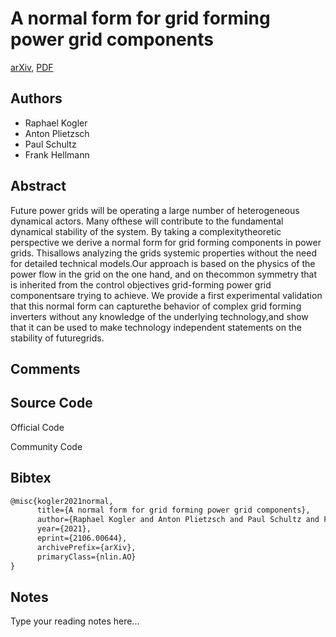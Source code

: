 
# A normal form for grid forming power grid components

[arXiv](https://arxiv.org/abs/2106.0644), [PDF](https://arxiv.org/pdf/2106.0644.pdf)

## Authors

- Raphael Kogler
- Anton Plietzsch
- Paul Schultz
- Frank Hellmann

## Abstract

Future power grids will be operating a large number of heterogeneous dynamical actors. Many ofthese will contribute to the fundamental dynamical stability of the system. By taking a complexitytheoretic perspective we derive a normal form for grid forming components in power grids. Thisallows analyzing the grids systemic properties without the need for detailed technical models.Our approach is based on the physics of the power flow in the grid on the one hand, and on thecommon symmetry that is inherited from the control objectives grid-forming power grid componentsare trying to achieve. We provide a first experimental validation that this normal form can capturethe behavior of complex grid forming inverters without any knowledge of the underlying technology,and show that it can be used to make technology independent statements on the stability of futuregrids.

## Comments



## Source Code

Official Code



Community Code



## Bibtex

```tex
@misc{kogler2021normal,
      title={A normal form for grid forming power grid components}, 
      author={Raphael Kogler and Anton Plietzsch and Paul Schultz and Frank Hellmann},
      year={2021},
      eprint={2106.00644},
      archivePrefix={arXiv},
      primaryClass={nlin.AO}
}
```

## Notes

Type your reading notes here...

